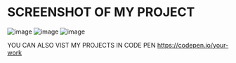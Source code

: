 # SCREENSHOT OF MY PROJECT

![image](https://user-images.githubusercontent.com/92904998/164873564-099ef32a-cc99-4dac-a348-55fc15cf0efd.png)
![image](https://user-images.githubusercontent.com/92904998/164873628-b81e432d-a945-424b-8134-7ba0af7e7fea.png)
![image](https://user-images.githubusercontent.com/92904998/164873642-ba8b377a-ec41-4cc2-b70b-f3813067d6aa.png)

YOU CAN ALSO VIST MY PROJECTS IN CODE PEN
https://codepen.io/your-work
